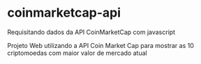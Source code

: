 # coinmarketcap-api
Requisitando dados da API CoinMarketCap com javascript

Projeto Web utilizando a API Coin Market Cap  para mostrar  as 10  criptomoedas com maior valor de mercado  atual
